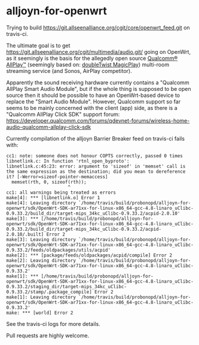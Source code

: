 alljoyn-for-openwrt
===================
Trying to build
https://git.allseenalliance.org/cgit/core/openwrt_feed.git on travis-ci.

The ultimate goal is to get https://git.allseenalliance.org/cgit/multimedia/audio.git/ going on OpenWrt, as it seemingly is the basis for the allegedly open source [Qualcomm® AllPlay™](https://www.qualcomm.com/products/allplay/platform) (seemingly based on: [doubleTwist MagicPlay](http://magicplay.com)) multi-room streaming service (and Sonos, AirPlay competitor).

Apparently the sound receiving hardware currently contains a "Qualcomm AllPlay Smart Audio Module", but if the whole thing is supposed to be open source then it should be possible to have an OpenWrt-based device to replace the "Smart Audio Module". However, Qualcomm support so far seems to be mainly concerned with the client (app) side, as there is a "Qualcomm AllPlay Click SDK" support forum: https://developer.qualcomm.com/forums/qdevnet-forums/wireless-home-audio-qualcomm-allplay-click-sdk

Currently compilation of the alljoyn Barrier Breaker feed on travis-ci fails with:

```
cc1: note: someone does not honour COPTS correctly, passed 0 times
libnetlink.c: In function 'rtnl_open_byproto':
libnetlink.c:45:23: error: argument to 'sizeof' in 'memset' call is the same expression as the destination; did you mean to dereference it? [-Werror=sizeof-pointer-memaccess]
  memset(rth, 0, sizeof(rth));
                       ^
cc1: all warnings being treated as errors
make[4]: *** [libnetlink.o] Error 1
make[4]: Leaving directory `/home/travis/build/probonopd/alljoyn-for-openwrt/sdk/OpenWrt-SDK-ar71xx-for-linux-x86_64-gcc-4.8-linaro_uClibc-0.9.33.2/build_dir/target-mips_34kc_uClibc-0.9.33.2/acpid-2.0.10'
make[3]: *** [/home/travis/build/probonopd/alljoyn-for-openwrt/sdk/OpenWrt-SDK-ar71xx-for-linux-x86_64-gcc-4.8-linaro_uClibc-0.9.33.2/build_dir/target-mips_34kc_uClibc-0.9.33.2/acpid-2.0.10/.built] Error 2
make[3]: Leaving directory `/home/travis/build/probonopd/alljoyn-for-openwrt/sdk/OpenWrt-SDK-ar71xx-for-linux-x86_64-gcc-4.8-linaro_uClibc-0.9.33.2/feeds/oldpackages/utils/acpid'
make[2]: *** [package/feeds/oldpackages/acpid/compile] Error 2
make[2]: Leaving directory `/home/travis/build/probonopd/alljoyn-for-openwrt/sdk/OpenWrt-SDK-ar71xx-for-linux-x86_64-gcc-4.8-linaro_uClibc-0.9.33.2'
make[1]: *** [/home/travis/build/probonopd/alljoyn-for-openwrt/sdk/OpenWrt-SDK-ar71xx-for-linux-x86_64-gcc-4.8-linaro_uClibc-0.9.33.2/staging_dir/target-mips_34kc_uClibc-0.9.33.2/stamp/.package_compile] Error 2
make[1]: Leaving directory `/home/travis/build/probonopd/alljoyn-for-openwrt/sdk/OpenWrt-SDK-ar71xx-for-linux-x86_64-gcc-4.8-linaro_uClibc-0.9.33.2'
make: *** [world] Error 2
```
See the travis-ci logs for more details.

Pull requests are highly welcome.
